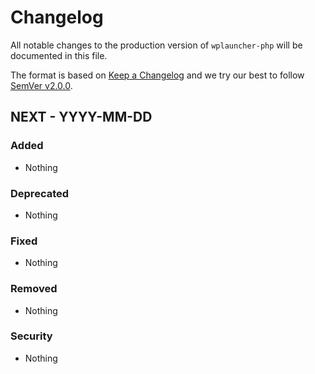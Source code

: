 # Changelog

All notable changes to the production version of `wplauncher-php` will be documented in this file.

The format is based on [Keep a Changelog](http://keepachangelog.com/en/1.0.0/) and we try our best to follow [SemVer v2.0.0](http://semver.org/). 

## NEXT - YYYY-MM-DD

### Added
- Nothing

### Deprecated
- Nothing

### Fixed
- Nothing

### Removed
- Nothing

### Security
- Nothing

